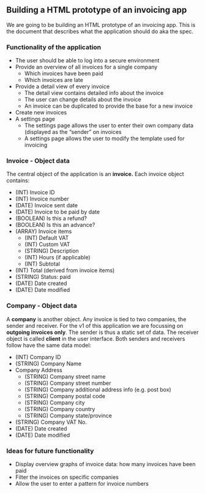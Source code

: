 ## Building a HTML prototype of an invoicing app

We are going to be building an HTML prototype of an invoicing app. This is the document that describes what the application should do aka the spec.

### Functionality of the application
- The user should be able to log into a secure environment
- Provide an overview of all invoices for a single company
  - Which invoices have been paid
  - Which invoices are late
- Provide a detail view of every invoice
  - The detail view contains detailed info about the invoice
  - The user can change details about the invoice
  - An invoice can be duplicated to provide the base for a new invoice
- Create new invoices
- A settings page
  - The settings page allows the user to enter their own company data (displayed as the “sender” on invoices
  - A settings page allows the user to modify the template used for invoicing

### Invoice - Object data
The central object of the application is an **invoice.** Each invoice object contains:
- (INT) Invoice ID
- (INT) Invoice number
- (DATE) Invoice sent date
- (DATE) Invoice to be paid by date
- (BOOLEAN) Is this a refund?
- (BOOLEAN) Is this an advance?
- (ARRAY) Invoice items
  - (INT) Default VAT
  - (INT) Custom VAT
  - (STRING) Description
  - (INT) Hours (if applicable)
  - (INT) Subtotal
- (INT) Total (derived from invoice items)
- (STRING) Status: paid
- (DATE) Date created
- (DATE) Date modified

### Company - Object data
A **company** is another object. Any invoice is tied to two companies, the sender and receiver. For the v1 of this application we are focussing on **outgoing invoices only**. The sender is thus a static set of data. The receiver object is called **client** in the user interface.
Both senders and receivers follow have the same data model:
- (INT) Company ID
- (STRING) Company Name
- Company Address
  - (STRING) Company street name
  - (STRING) Company street number
  - (STRING) Company additional address info (e.g. post box)
  - (STRING) Company postal code
  - (STRING) Company city
  - (STRING) Company country
  - (STRING) Company state/province
- (STRING) Company VAT No.
- (DATE) Date created
- (DATE) Date modified

### Ideas for future functionality
- Display overview graphs of invoice data: how many invoices have been paid
- Filter the invoices on specific companies
- Allow the user to enter a pattern for invoice numbers
